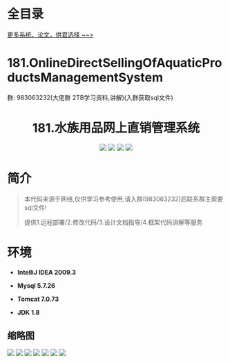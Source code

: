 # 全目录

[更多系统、论文，供君选择 ~~>](https://www.yuque.com/wisebit/blog)
# 181.OnlineDirectSellingOfAquaticProductsManagementSystem

<p>群: 983063232(大佬群 2TB学习资料,讲解)(入群获取sql文件)</p>

<p><h1 align="center">181.水族用品网上直销管理系统</h1></p>


<p align="center">
	<img src="https://img.shields.io/badge/jdk-1.8-orange.svg"/>
    <img src="https://img.shields.io/badge/spring-5.x-lightgrey.svg"/>
    <img src="https://img.shields.io/badge/springmvc-3.x-blue.svg"/>
    <img src="https://img.shields.io/badge/mybatis-5.x-yellow.svg"/>
</p>

# 简介


> 本代码来源于网络,仅供学习参考使用,请入群(983063232)后联系群主索要sql文件!
>
> 提供1.远程部署/2.修改代码/3.设计文档指导/4.框架代码讲解等服务


# 环境

- <b>IntelliJ IDEA 2009.3</b>

- <b>Mysql 5.7.26</b>

- <b>Tomcat 7.0.73</b>

- <b>JDK 1.8</b>




## 缩略图

![](https://bitwise.oss-cn-heyuan.aliyuncs.com/2024/9/10/69a171c8-0bd4-4f5f-9ea9-81810f791490.png)
![](https://bitwise.oss-cn-heyuan.aliyuncs.com/2024/9/10/f9609a85-b279-458f-89db-826ef74a6fcb.png)
![](https://bitwise.oss-cn-heyuan.aliyuncs.com/2024/9/10/f0ef2a0d-b59c-4cde-9d53-d4ed68c9ca35.png)
![](https://bitwise.oss-cn-heyuan.aliyuncs.com/2024/9/10/eb66a571-6aa7-4a0d-a14f-1abb84cd9cf4.png)
![](https://bitwise.oss-cn-heyuan.aliyuncs.com/2024/9/10/ce3277ee-1b98-4a78-8e77-73977284e6c0.png)
![](https://bitwise.oss-cn-heyuan.aliyuncs.com/2024/9/10/c1554b79-52c6-4170-9494-49cc94d09407.png)
![](https://bitwise.oss-cn-heyuan.aliyuncs.com/2024/9/10/96206e6a-3142-41a3-8baf-ec565df890a3.png)



